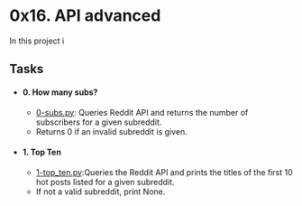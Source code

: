 [comment]: <> (Section_0_begin)

# 0x16. API advanced
In this project i 

[comment]: <> (Section_0_end)
[comment]: <> (Section_1_begin)

## Tasks 
[comment]: <> (task_1_begin)

- #### 0. How many subs?
	- [0-subs.py](https://github.com/iChigozirim/alx-system_engineering-devops/tree/master/0x16-api_advanced/0-subs.py): Queries Reddit API and returns the number of subscribers for a given subreddit.
	- Returns 0 if an invalid subreddit is given.

[comment]: <> (task_1_end)

[comment]: <> (task_2_begin)

- #### 1. Top Ten
	- [1-top_ten.py](https://github.com/iChigozirim/alx-system_engineering-devops/tree/master/0x16-api_advanced/1-top_ten.py):Queries the Reddit API and prints the titles of the first 10 hot posts listed for a given subreddit.
	- If not a valid subreddit, print None.

[comment]: <> (task_2_end)
[comment]: <> (Section_1_end)
